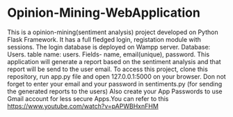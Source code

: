 # Opinion-Mining-WebApplication
This is a opinion-mining(sentiment analysis) project developed on Python Flask Framework. It has a full fledged login, registation module with sessions. The login database is deployed on Wampp server. Database: Users. table name: users. Fields- name, email(unique), password.
This application will generate a report based on the sentiment analysis and that report will be send to the user email.
To access this project, clone this repository, run app.py file and open 127.0.0.1:5000 on your browser.
Don not forget to enter your email and your password in sentiments.py (for sending the generated reports to the users)
Also create your App Passwords to use Gmail account for less secure Apps.You can refer to this https://www.youtube.com/watch?v=pAPWBHxnFHM
